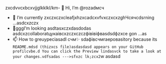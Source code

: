 zxcdvvcxbcxvjjglkklkl/km- 👋 Hi, I’m @rozadмсч
- 🌱 I’m currently zxczxczxcleafjxhzxcadcxvfvxczxcxzghЧсячсdsrning ...asdcxzczx
- 💞️gggI’m looking asdtasxczxdasdodas asdcxzcollaboratцукаівcxzczxczczфівівіфвasdsdфzxce gon ...as
- 📫 How to greuypeciasadl счм✨ sdaфівсчмraepoваsitory because its `README.mdsd (thizxcs file)asdasdasd appears on your GitHub profilcvbe.d
You can click the Preview lindasvck to take a look at your changes.vdfsadas
--->sfxzc
lk;zcx2`w
asdasd
